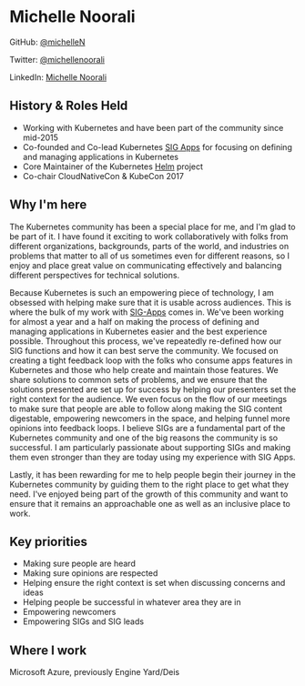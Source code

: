 # Michelle Noorali

GitHub: [@michelleN](https://github.com/michelleN)

Twitter: [@michellenoorali](https://twitter.com/michellenoorali)

LinkedIn: [Michelle Noorali](https://www.linkedin.com/in/michelle-noorali-a588b516)

## History & Roles Held

- Working with Kubernetes and have been part of the community since mid-2015
- Co-founded and Co-lead Kubernetes [SIG Apps](https://github.com/kubernetes/community/tree/master/sig-apps) for focusing on defining and managing applications in Kubernetes
- Core Maintainer of the Kubernetes [Helm](https://github.com/kubernetes/helm) project
- Co-chair CloudNativeCon & KubeCon 2017

## Why I'm here

The Kubernetes community has been a special place for me, and I'm glad to be part of it. I have found it exciting to work collaboratively with folks from different organizations, backgrounds, parts of the world, and industries on problems that matter to all of us sometimes even for different reasons, so I enjoy and place great value on communicating effectively and balancing different perspectives for technical solutions.

Because Kubernetes is such an empowering piece of technology, I am obsessed with helping make sure that it is usable across audiences. This is where the bulk of my work with [SIG-Apps](https://github.com/kubernetes/community/tree/master/sig-apps) comes in. We've been working for almost a year and a half on making the process of defining and managing applications in Kubernetes easier and the best experience possible. Throughout this process, we've repeatedly re-defined how our SIG functions and how it can best serve the community. We focused on creating a tight feedback loop with the folks who consume apps features in Kubernetes and those who help create and maintain those features. We share solutions to common sets of problems, and we ensure that the solutions presented are set up for success by helping our presenters set the right context for the audience. We even focus on the flow of our meetings to make sure that people are able to follow along making the SIG content digestable, empowering newcomers in the space, and helping funnel more opinions into feedback loops. I believe SIGs are a fundamental part of the Kubernetes community and one of the big reasons the community is so successful. I am particularly passionate about supporting SIGs and making them even stronger than they are today using my experience with SIG Apps.

Lastly, it has been rewarding for me to help people begin their journey in the Kubernetes community by guiding them to the right place to get what they need. I've enjoyed being part of the growth of this community and want to ensure that it remains an approachable one as well as an inclusive place to work.

## Key priorities

- Making sure people are heard
- Making sure opinions are respected
- Helping ensure the right context is set when discussing concerns and ideas
- Helping people be successful in whatever area they are in
- Empowering newcomers
- Empowering SIGs and SIG leads

## Where I work

Microsoft Azure, previously Engine Yard/Deis

